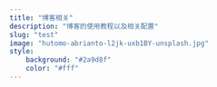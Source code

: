 ```yaml
---
title: "博客相关"
description: "博客的使用教程以及相关配置"
slug: "test"
image: "hutomo-abrianto-l2jk-uxb1BY-unsplash.jpg"
style:
    background: "#2a9d8f"
    color: "#fff"
---
```

